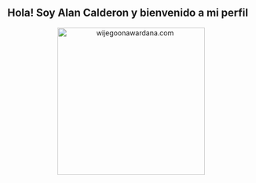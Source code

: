 ## Hola! Soy Alan Calderon y bienvenido a mi perfil
<div align="center" width="50">
    <img alt="wijegoonawardana.com" src="https://github.com/user-attachments/assets/fd354a97-cfe8-44e5-b338-8a848e5febc5" width="300"/>
</div>
